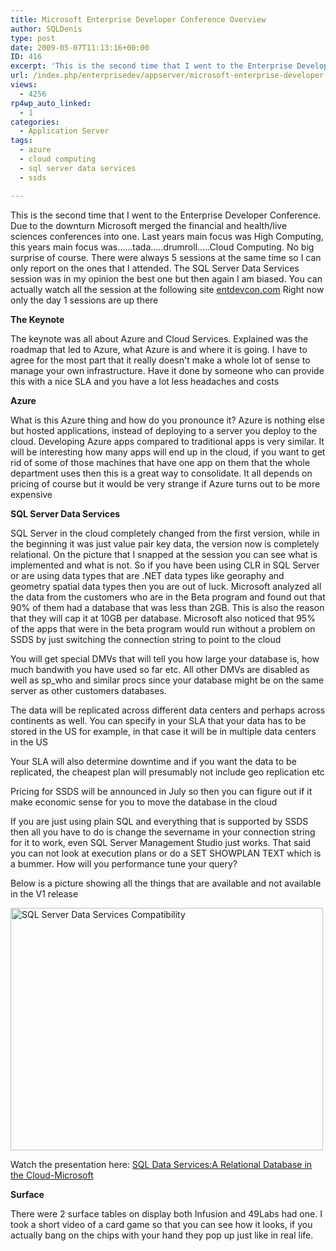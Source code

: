 ```yaml
---
title: Microsoft Enterprise Developer Conference Overview
author: SQLDenis
type: post
date: 2009-05-07T11:13:16+00:00
ID: 416
excerpt: 'This is the second time that I went to the Enterprise Developer Conference. Due to the downturn Microsoft merged the financial and health/live sciences conferences into one. Last years main focus was High Computing, this years main focus was......tada..&hellip;'
url: /index.php/enterprisedev/appserver/microsoft-enterprise-developer-conferenc/
views:
  - 4256
rp4wp_auto_linked:
  - 1
categories:
  - Application Server
tags:
  - azure
  - cloud computing
  - sql server data services
  - ssds

---
```

This is the second time that I went to the Enterprise Developer Conference. Due to the downturn Microsoft merged the financial and health/live sciences conferences into one. Last years main focus was High Computing, this years main focus was......tada.....drumroll.....Cloud Computing. No big surprise of course. There were always 5 sessions at the same time so I can only report on the ones that I attended. The SQL Server Data Services session was in my opinion the best one but then again I am biased. You can actually watch all the session at the following site [entdevcon.com][1] Right now only the day 1 sessions are up there

**The Keynote**
  
The keynote was all about Azure and Cloud Services. Explained was the roadmap that led to Azure, what Azure is and where it is going. I have to agree for the most part that it really doesn't make a whole lot of sense to manage your own infrastructure. Have it done by someone who can provide this with a nice SLA and you have a lot less headaches and costs

**Azure**
  
What is this Azure thing and how do you pronounce it? Azure is nothing else but hosted applications, instead of deploying to a server you deploy to the cloud. Developing Azure apps compared to traditional apps is very similar. It will be interesting how many apps will end up in the cloud, if you want to get rid of some of those machines that have one app on them that the whole department uses then this is a great way to consolidate. It all depends on pricing of course but it would be very strange if Azure turns out to be more expensive

**SQL Server Data Services**
  
SQL Server in the cloud completely changed from the first version, while in the beginning it was just value pair key data, the version now is completely relational. On the picture that I snapped at the session you can see what is implemented and what is not. So if you have been using CLR in SQL Server or are using data types that are .NET data types like georaphy and geometry spatial data types then you are out of luck. Microsoft analyzed all the data from the customers who are in the Beta program and found out that 90% of them had a database that was less than 2GB. This is also the reason that they will cap it at 10GB per database. Microsoft also noticed that 95% of the apps that were in the beta program would run without a problem on SSDS by just switching the connection string to point to the cloud

You will get special DMVs that will tell you how large your database is, how much bandwith you have used so far etc. All other DMVs are disabled as well as sp_who and similar procs since your database might be on the same server as other customers databases.

The data will be replicated across different data centers and perhaps across continents as well. You can specify in your SLA that your data has to be stored in the US for example, in that case it will be in multiple data centers in the US

Your SLA will also determine downtime and if you want the data to be replicated, the cheapest plan will presumably not include geo replication etc

Pricing for SSDS will be announced in July so then you can figure out if it make economic sense for you to move the database in the cloud

If you are just using plain SQL and everything that is supported by SSDS then all you have to do is change the severname in your connection string for it to work, even SQL Server Management Studio just works. That said you can not look at execution plans or do a SET SHOWPLAN TEXT which is a bummer. How will you performance tune your query?
  
Below is a picture showing all the things that are available and not available in the V1 release
  
[<img src="http://farm4.static.flickr.com/3645/3509561219_61a9e5d3ac.jpg" width="500" height="388" alt="SQL Server Data Services Compatibility" />][2]

Watch the presentation here: [SQL Data Services:A Relational Database in the Cloud-Microsoft][3]

**Surface**
  
There were 2 surface tables on display both Infusion and 49Labs had one. I took a short video of a card game so that you can see how it looks, if you actually bang on the chips with your hand they pop up just like in real life.

 [1]: http://entdevcon.telligent.com/sessions/
 [2]: http://www.flickr.com/photos/denisgobo/3509561219/ "SQL Server Data Services Compatibility by Denis Gobo, on Flickr"
 [3]: http://entdevcon.istreamplanet.com/video.asp?v=36